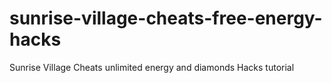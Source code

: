 # sunrise-village-cheats-free-energy-hacks
Sunrise Village Cheats unlimited energy and diamonds Hacks tutorial
